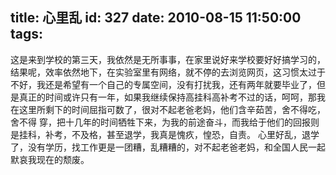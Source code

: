 title: 心里乱
id: 327
date: 2010-08-15 11:50:00
tags:
---

这是来到学校的第三天，我依然是无所事事，在家里说好来学校要好好搞学习的，结果呢，效率依然地下，在实验室里有网络，就不停的去浏览网页，这习惯太过于不好，我还是希望有一个自己的专属空间，没有打扰我，还有两年就要毕业了，但是真正的时间或许只有一年，如果我继续保持高挂科高补考不过的话，呵呵，那我在这里所剩下的时间屈指可数了，很对不起老爸老妈，他们含辛茹苦，舍不得吃，舍不得 穿，把十几年的时间牺牲下来，为我的前途奋斗，而我给于他们的回报则是挂科，补考，不及格，甚至退学，我真是愧疚，惶恐，自责。
    心里好乱，退学了，没有学历，找工作更是一团糟，乱糟糟的，对不起老爸老妈，和全国人民一起默哀我现在的颓废。